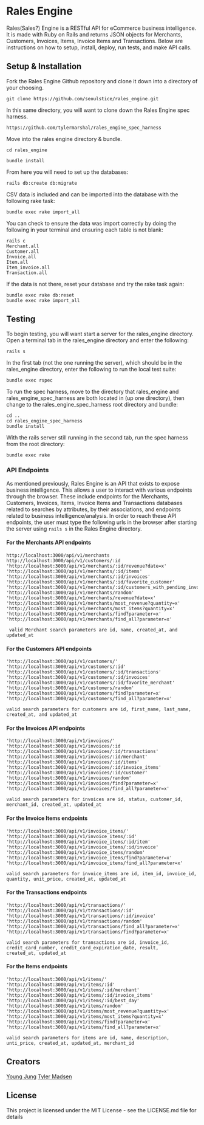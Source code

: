 # Rales Engine

Rales(Sales?) Engine is a RESTful API for eCommerce business intelligence. It is made with Ruby on Rails and returns JSON objects for Merchants, Customers, Invoices, Items, Invoice Items and Transactions. Below are instructions on how to setup, install, deploy, run tests, and make API calls.

## Setup & Installation

Fork the Rales Engine Github repository and clone it down into a directory of your choosing.

```
git clone https://github.com/seoulstice/rales_engine.git
```

In this same directory, you will want to clone down the Rales Engine spec harness.

```
https://github.com/tylermarshal/rales_engine_spec_harness
```

Move into the rales engine directory & bundle.

```
cd rales_engine
```
```
bundle install
```

From here you will need to set up the databases:

```
rails db:create db:migrate
```

CSV data is included and can be imported into the database with the following rake task:

```
bundle exec rake import_all
```

You can check to ensure the data was import correctly by doing the following in your terminal and ensuring each table is not blank:

```
rails c
Merchant.all
Customer.all
Invoice.all
Item.all
Item_invoice.all
Transaction.all
```

If the data is not there, reset your database and try the rake task again:

```
bundle exec rake db:reset
bundle exec rake import_all
```

## Testing

To begin testing, you will want start a server for the rales_engine directory. Open a terminal tab in the rales_engine directory and enter the following:

```
rails s
```

In the first tab (not the one running the server), which should be in the rales_engine directory, enter the following to run the local test suite:

```
bundle exec rspec
```

To run the spec harness, move to the directory that rales_engine and rales_engine_spec_harness are both located in (up one directory), then change to the rales_engine_spec_harness root directory and bundle:

```
cd ..
cd rales_engine_spec_harness
bundle install
```

With the rails server still running in the second tab, run the spec harness from the root directory:

```
bundle exec rake
```

### API Endpoints

As mentioned previously, Rales Engine is an API that exists to expose business intelligence.  This allows a user to
interact with various endpoints through the browser.  These include endpoints for the Merchants, Customers,
Invoices, Items, Invoice Items and Transactions databases related to searches by attributes, by their associations,
and endpoints related to business intelligence/analysis.  In order to reach these API endpoints, the user must type
the following urls in the browser after starting the server using `rails s` in the Rales Engine directory.
#### For the Merchants API endpoints
```
http://localhost:3000/api/v1/merchants
http://localhost:3000/api/v1/customers/:id
'http://localhost:3000/api/v1/merchants/:id/revenue?date=x'
'http://localhost:3000/api/v1/merchants/:id/items'
'http://localhost:3000/api/v1/merchants/:id/invoices'
'http://localhost:3000/api/v1/merchants/:id/favorite_customer'
'http://localhost:3000/api/v1/merchants/:id/customers_with_pending_invoices'
'http://localhost:3000/api/v1/merchants/random'
'http://localhost:3000/api/v1/merchants/revenue?date=x'
'http://localhost:3000/api/v1/merchants/most_revenue?quantity=x'
'http://localhost:3000/api/v1/merchants/most_items?quantity=x'
'http://localhost:3000/api/v1/merchants/find?parameter=x'
'http://localhost:3000/api/v1/merchants/find_all?parameter=x'

 valid Merchant search parameters are id, name, created_at, and updated_at
 ```
#### For the Customers API endpoints
```
'http://localhost:3000/api/v1/customers/'
'http://localhost:3000/api/v1/customers/:id'
'http://localhost:3000/api/v1/customers/:id/transactions'
'http://localhost:3000/api/v1/customers/:id/invoices'
'http://localhost:3000/api/v1/customers/:id/favorite_merchant'
'http://localhost:3000/api/v1/customers/random'
'http://localhost:3000/api/v1/customers/find?parameter=x'
'http://localhost:3000/api/v1/customers/find_all?parameter=x'

valid search parameters for customers are id, first_name, last_name, created_at, and updated_at
```
#### For the Invoices API endpoints
```
'http://localhost:3000/api/v1/invoices/'
'http://localhost:3000/api/v1/invoices/:id
'http://localhost:3000/api/v1/invoices/:id/transactions'
'http://localhost:3000/api/v1/invoices/:id/merchant'
'http://localhost:3000/api/v1/invoices/:id/items'
'http://localhost:3000/api/v1/invoices/:id/invoice_items'
'http://localhost:3000/api/v1/invoices/:id/customer'
'http://localhost:3000/api/v1/invoices/random'
'http://localhost:3000/api/v1/invoices/find?parameter=x'
'http://localhost:3000/api/v1/invoices/find_all?parameter=x'

valid search parameters for invoices are id, status, customer_id, merchant_id, created_at, updated_at
```
#### For the Invoice Items endpoints
```
'http://localhost:3000/api/v1/invoice_items/'
'http://localhost:3000/api/v1/invoice_items/:id'
'http://localhost:3000/api/v1/invoice_items/:id/item'
'http://localhost:3000/api/v1/invoice_items/:id/invoice'
'http://localhost:3000/api/v1/invoice_items/random'
'http://localhost:3000/api/v1/invoice_items/find?parameter=x'
'http://localhost:3000/api/v1/invoice_items/find_all?parameter=x'

valid search parameters for invoice_items are id, item_id, invoice_id, quantity, unit_price, created_at, updated_at
```
#### For the Transactions endpoints
```
'http://localhost:3000/api/v1/transactions/'
'http://localhost:3000/api/v1/transactions/:id'
'http://localhost:3000/api/v1/transactions/:id/invoice'
'http://localhost:3000/api/v1/transactions/random'
'http://localhost:3000/api/v1/transactions/find_all?parameter=x'
'http://localhost:3000/api/v1/transactions/find?parameter=x'

valid search parameters for transactions are id, invoice_id, credit_card_number, credit_card_expiration_date, result,
created_at, updated_at
```
#### For the Items endpoints
```
'http://localhost:3000/api/v1/items/'
'http://localhost:3000/api/v1/items/:id'
'http://localhost:3000/api/v1/items/:id/merchant'
'http://localhost:3000/api/v1/items/:id/invoice_items'
'http://localhost:3000/api/v1/items/:id/best_day'
'http://localhost:3000/api/v1/items/random'
'http://localhost:3000/api/v1/items/most_revenue?quantity=x'
'http://localhost:3000/api/v1/items/most_items?quantity=x'
'http://localhost:3000/api/v1/items/find?parameter=x'
'http://localhost:3000/api/v1/items/find_all?parameter=x'

valid search parameters for items are id, name, description, unti_price, created_at, updated_at, merchant_id
```
## Creators
[Young Jung](https://github.com/seoulstice)
[Tyler Madsen](https://github.com/tylermarshal)

## License
This project is licensed under the MIT License - see the LICENSE.md file for details
